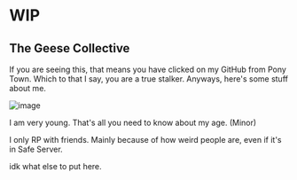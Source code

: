 # WIP
## The Geese Collective

If you are seeing this, that means you have clicked on my GitHub from Pony Town. Which to that I say, you are a true stalker. Anyways, here's some stuff about me.

![image](https://github.com/user-attachments/assets/a73c18fb-20bb-4f6e-8fb6-2e57651a3621)

I am very young. That's all you need to know about my age. (Minor)

I only RP with friends. Mainly because of how weird people are, even if it's in Safe Server.

idk what else to put here.

